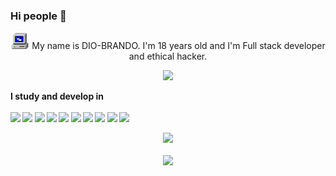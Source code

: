 ### Hi people 👋
<p align="center">
 <img src="https://github.com/TheDudeThatCode/TheDudeThatCode/blob/master/Assets/PC.gif"width="30px">
  <span>My name is DIO-BRANDO. I'm 18 years old and I'm Full stack developer and ethical hacker.</span>
</p>


<p align="center">
  <img src="https://itadakimasuanimes.files.wordpress.com/2018/09/kono-dio-da-gif-2.gif"width="300px">
</p>
<p align="left">
  <span><b>I study and develop in<br><br>
   <img src="https://img.shields.io/badge/C%23-239120?style=for-the-badge&logo=c-sharp&logoColor=white">
   <img src="https://img.shields.io/badge/JavaScript-F7DF1E?style=for-the-badge&logo=javascript&logoColor=black">
   <img src="https://img.shields.io/badge/C-00599C?style=for-the-badge&logo=c&logoColor=white">
   <img src="https://img.shields.io/badge/C%2B%2B-00599C?style=for-the-badge&logo=c%2B%2B&logoColor=white">
   <img src="https://img.shields.io/badge/Ruby-CC342D?style=for-the-badge&logo=ruby&logoColor=white">
   <img src="https://img.shields.io/badge/Java-ED8B00?style=for-the-badge&logo=java&logoColor=white">
   <img src="https://img.shields.io/badge/Python-14354C?style=for-the-badge&logo=python&logoColor=white">
   <img src="https://img.shields.io/badge/Shell_Script-121011?style=for-the-badge&logo=gnu-bash&logoColor=white">
   <img src="https://img.shields.io/badge/HTML5-E34F26?style=for-the-badge&logo=html5&logoColor=white">
   <img src="https://img.shields.io/badge/CSS3-1572B6?style=for-the-badge&logo=css3&logoColor=white">
</p>

<p align="center">
  <img src="https://github-readme-stats.vercel.app/api?username=DioBruh&theme=dracula&show_icons=true"width="450px"><br>
  <br>
  <img src="https://github-readme-stats.vercel.app/api/top-langs/?username=DioBruh&hide=html&layout=compact&theme=dracula"width"450px">
</p>


